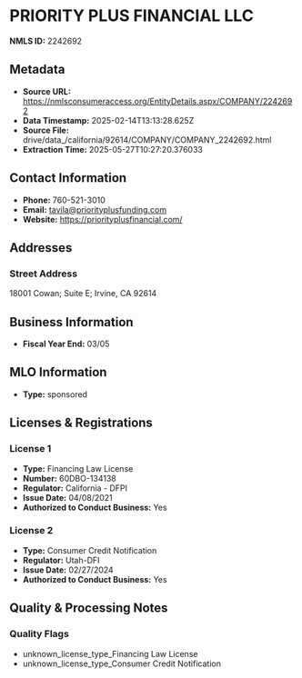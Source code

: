 # PRIORITY PLUS FINANCIAL LLC

**NMLS ID:** 2242692

## Metadata
- **Source URL:** https://nmlsconsumeraccess.org/EntityDetails.aspx/COMPANY/2242692
- **Data Timestamp:** 2025-02-14T13:13:28.625Z
- **Source File:** drive/data_/california/92614/COMPANY/COMPANY_2242692.html
- **Extraction Time:** 2025-05-27T10:27:20.376033

## Contact Information
- **Phone:** 760-521-3010
- **Email:** tavila@priorityplusfunding.com
- **Website:** https://priorityplusfinancial.com/

## Addresses
### Street Address
18001 Cowan; Suite E; Irvine, CA 92614

## Business Information
- **Fiscal Year End:** 03/05

## MLO Information
- **Type:** sponsored

## Licenses & Registrations

### License 1
- **Type:** Financing Law License
- **Number:** 60DBO-134138
- **Regulator:** California - DFPI
- **Issue Date:** 04/08/2021
- **Authorized to Conduct Business:** Yes

### License 2
- **Type:** Consumer Credit Notification
- **Regulator:** Utah-DFI
- **Issue Date:** 02/27/2024
- **Authorized to Conduct Business:** Yes

## Quality & Processing Notes
### Quality Flags
- unknown_license_type_Financing Law License
- unknown_license_type_Consumer Credit Notification
